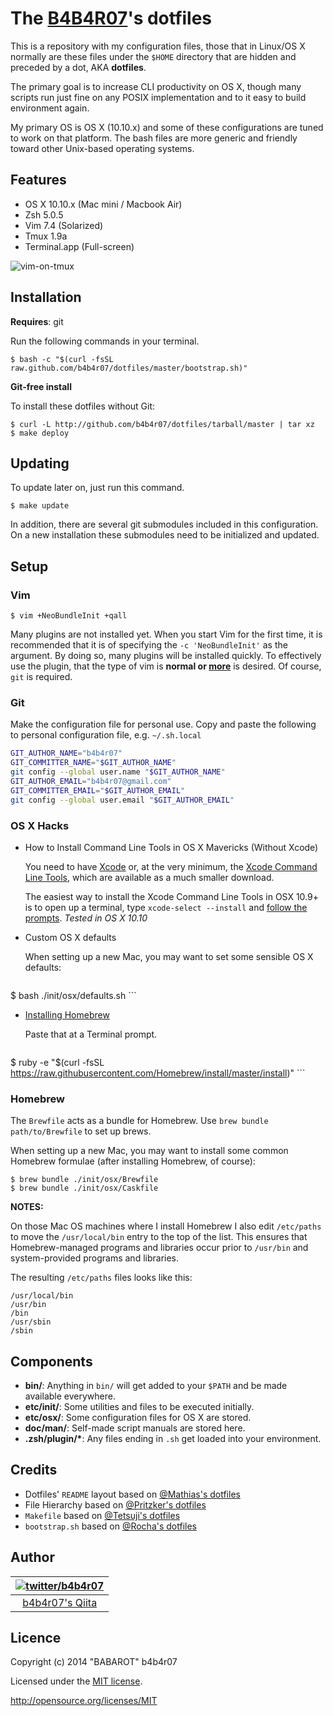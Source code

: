 # The [B4B4R07](https://twitter.com/b4b4r07)'s dotfiles

This is a repository with my configuration files, those that in Linux/OS X normally are these files under the `$HOME` directory that are hidden and preceded by a dot, AKA **dotfiles**.

The primary goal is to increase CLI productivity on OS X, though many scripts run just fine on any POSIX implementation and to it easy to build environment again.

My primary OS is OS X (10.10.x) and some of these configurations are tuned to work on that platform. The bash files are more generic and friendly toward other Unix-based operating systems.

## Features

- OS X 10.10.x (Mac mini / Macbook Air)
- Zsh 5.0.5
- Vim 7.4 (Solarized)
- Tmux 1.9a
- Terminal.app (Full-screen)

![](http://cl.ly/image/1f2H0F3U0240/dev-env.png "vim-on-tmux")

## Installation

**Requires**: git

Run the following commands in your terminal. 

	$ bash -c "$(curl -fsSL raw.github.com/b4b4r07/dotfiles/master/bootstrap.sh)"

**Git-free install**

To install these dotfiles without Git:

	$ curl -L http://github.com/b4b4r07/dotfiles/tarball/master | tar xz
	$ make deploy

## Updating

To update later on, just run this command.

	$ make update

In addition, there are several git submodules included in this configuration. On a new installation these submodules need to be initialized and updated.

## Setup

### Vim

	$ vim +NeoBundleInit +qall

Many plugins are not installed yet. When you start Vim for the first time, it is recommended that it is of specifying the `-c 'NeoBundleInit'` as the argument. By doing so, many plugins will be installed quickly. To effectively use the plugin, that the type of vim is **normal or [more](http://www.drchip.org/astronaut/vim/vimfeat.html)** is desired. Of course, `git` is required.

### Git

Make the configuration file for personal use. Copy and paste the following to personal configuration file, e.g. `~/.sh.local`

```bash
GIT_AUTHOR_NAME="b4b4r07"
GIT_COMMITTER_NAME="$GIT_AUTHOR_NAME"
git config --global user.name "$GIT_AUTHOR_NAME"
GIT_AUTHOR_EMAIL="b4b4r07@gmail.com"
GIT_COMMITTER_EMAIL="$GIT_AUTHOR_EMAIL"
git config --global user.email "$GIT_AUTHOR_EMAIL"
```

### OS X Hacks

- How to Install Command Line Tools in OS X Mavericks (Without Xcode)

	You need to have [Xcode](https://developer.apple.com/downloads/index.action?=xcode) or, at the very minimum, the [Xcode Command Line Tools](https://developer.apple.com/downloads/index.action?=command%20line%20tools), which are available as a much smaller download.

	The easiest way to install the Xcode Command Line Tools in OSX 10.9+ is to open up a terminal, type `xcode-select --install` and [follow the prompts](http://osxdaily.com/2014/02/12/install-command-line-tools-mac-os-x/). _Tested in OS X 10.10_

- Custom OS X defaults

	When setting up a new Mac, you may want to set some sensible OS X defaults:

	```
$ bash ./init/osx/defaults.sh
	```

- [Installing Homebrew](http://brew.sh/index.html)

	Paste that at a Terminal prompt.

	```
$ ruby -e "$(curl -fsSL https://raw.githubusercontent.com/Homebrew/install/master/install)"
	```

### Homebrew

The `Brewfile` acts as a bundle for Homebrew. Use `brew bundle path/to/Brewfile` to set up brews.

When setting up a new Mac, you may want to install some common Homebrew formulae (after installing Homebrew, of course):

	$ brew bundle ./init/osx/Brewfile
	$ brew bundle ./init/osx/Caskfile

**NOTES:**

On those Mac OS machines where I install Homebrew I also edit `/etc/paths` to move the `/usr/local/bin` entry to the top of the list. This ensures that Homebrew-managed programs and libraries occur prior to `/usr/bin` and system-provided programs and libraries. 

The resulting `/etc/paths` files looks like this:

```
/usr/local/bin
/usr/bin
/bin
/usr/sbin
/sbin
```

## Components

- **bin/**: Anything in `bin/` will get added to your `$PATH` and be made available everywhere.
- **etc/init/**: Some utilities and files to be executed initially.
- **etc/osx/**: Some configuration files for OS X are stored.
- **doc/man/**: Self-made script manuals are stored here.
- **.zsh/plugin/\***: Any files ending in `.sh` get loaded into your environment.

## Credits

* Dotfiles' `README` layout based on [@Mathias's dotfiles](https://github.com/mathiasbynens/dotfiles)
* File Hierarchy based on [@Pritzker's dotfiles](https://github.com/skwp/dotfiles)
* `Makefile` based on [@Tetsuji's dotfiles](https://github.com/xtetsuji/dotfiles)
* `bootstrap.sh` based on [@Rocha's dotfiles](https://github.com/zenorocha/old-dotfiles)

## Author

| [![twitter/b4b4r07](http://www.gravatar.com/avatar/8238c3c0be55b887aa9d6d59bfefa504.png)](http://twitter.com/b4b4r07 "Follow @b4b4r07 on Twitter") |
|:---:|
| [b4b4r07's Qiita](http://qiita.com/b4b4r07/ "b4b4r07 on Qiita") |

## Licence

Copyright (c) 2014 "BABAROT" b4b4r07

Licensed under the [MIT license](./doc/LICENSE-MIT.txt).

<http://opensource.org/licenses/MIT>
